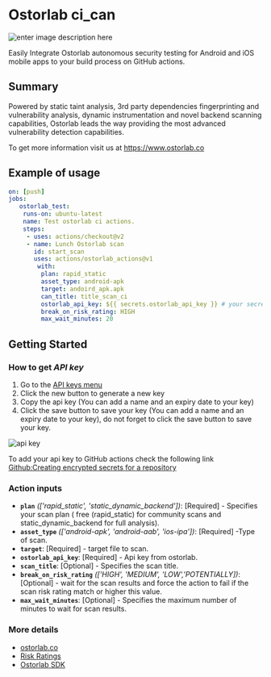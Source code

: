 # Ostorlab ci_can
![enter image description here](https://i.ibb.co/XF3cwWw/image.png)
    
Easily Integrate Ostorlab autonomous security testing for Android and iOS mobile apps to your build process on GitHub actions.

## Summary
Powered by static taint analysis, 3rd party dependencies fingerprinting and vulnerability analysis, dynamic instrumentation and novel backend scanning capabilities, Ostorlab leads the way providing the most advanced vulnerability detection capabilities.

To get more information visit us at https://www.ostorlab.co

## Example  of usage  
```yaml   
on: [push]  
jobs:
   ostorlab_test:
   	runs-on: ubuntu-latest
   	name: Test ostorlab ci actions.
   	steps:
   	 - uses: actions/checkout@v2
   	 - name: Lunch Ostorlab scan
   	   id: start_scan
   	   uses: actions/ostorlab_actions@v1
   		with:
   		 plan: rapid_static 
   		 asset_type: android-apk 
   		 target: andoird_apk.apk
   		 can_title: title_scan_ci
   		 ostorlab_api_key: ${{ secrets.ostorlab_api_key }} # your secret api key.
   		 break_on_risk_rating: HIGH 
   		 max_wait_minutes: 20 
```   
    
## Getting Started

### How to get *API key*   


1. Go to the [API keys menu](https://report.ostorlab.co/library/api/)
2. Click the new button to generate a new key
3. Copy the api key (You can add a name and an expiry date to your key)
4. Click the save button to save your key
 (You can add a name and an expiry date to your key), do not forget to click the save button to save your key.

![api key](https://github.com/jenkinsci/ostorlab-plugin/raw/master/images/jenkins-apikey.png)

To add your api key to GitHub actions check the following link [Github:Creating encrypted secrets for a repository](https://docs.github.com/en/actions/security-guides/encrypted-secrets#creating-encrypted-secrets-for-a-repository)

    
### Action inputs    
    
 - **`plan`** *(['rapid_static', 'static_dynamic_backend'])*: [Required] - Specifies your scan plan ( free (rapid_static) for community scans and static_dynamic_backend for full analysis).
- **`asset_type`** *(['android-apk', 'android-aab', 'ios-ipa'])*: [Required] -Type of scan.    
- **`target`**: [Required] - target file to scan.    
- **`ostorlab_api_key`**: [Required] -  Api key from ostorlab.     
- **`scan_title`**: [Optional] - Specifies the scan title.
- **`break_on_risk_rating`** *(['HIGH', 'MEDIUM', 'LOW','POTENTIALLY])*: [Optional] -  wait for the scan results and force the action to fail if the scan risk rating match or higher this value.    
- **`max_wait_minutes`**: [Optional] - Specifies the maximum number of minutes to wait for scan results.

### More details   
- [ostorlab.co](https://www.ostorlab.co/)  
- [Risk Ratings](https://docs.ostorlab.co/guide/#risk-ratings)  
- [Ostorlab SDK](https://github.com/ostorlab/ostorlab)
